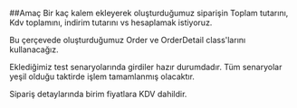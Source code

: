 ##Amaç
Bir kaç kalem ekleyerek oluşturduğumuz siparişin Toplam tutarını, Kdv toplamını, indirim tutarını vs hesaplamak istiyoruz.

Bu çerçevede oluşturduğumuz Order ve OrderDetail class'larını kullanacağız. 

Eklediğimiz test senaryolarında girdiler hazır durumdadır. Tüm senaryolar yeşil olduğu taktirde işlem tamamlanmış olacaktır.

Sipariş detaylarında birim fiyatlara KDV dahildir.
